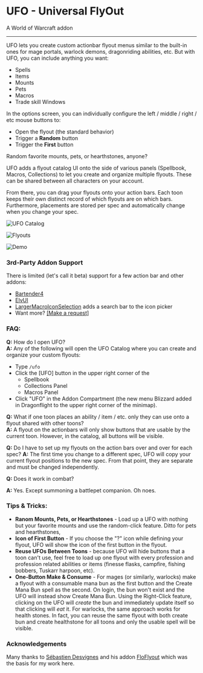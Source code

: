 # UFO - Universal FlyOut

A World of Warcraft addon

---

UFO lets you create custom actionbar flyout menus similar to the built-in ones for mage portals, warlock demons, dragonriding abilities, etc.  But with UFO, you can include anything you want:

- Spells
- Items
- Mounts
- Pets
- Macros
- Trade skill Windows

In the options screen, you can individually configure the left / middle / right / etc mouse buttons to:
- Open the flyout (the standard behavior)
- Trigger a **Random** button
- Trigger the **First** button

Random favorite mounts, pets, or hearthstones, anyone?

UFO adds a flyout catalog UI onto the side of various panels (Spellbook, Macros, Collections) to let you create and organize multiple flyouts.  These can be shared between all characters on your account.

From there, you can drag your flyouts onto your action bars.  Each toon keeps their own distinct record of which flyouts are on which bars.  Furthermore, placements are stored per spec and automatically change when you change your spec.

![UFO Catalog](../assets/assets/UFO-Catalog-Open.png)

![Flyouts](../assets/assets/Shared-Flyout.png)

![Demo](../assets/assets/ufo-cap-2-med-720-4fps.gif)

### 3rd-Party Addon Support

There is limited (let's call it beta) support for a few action bar and other addons:
- [Bartender4](https://www.curseforge.com/wow/addons/bartender4)
- [ElvUI](https://tukui.org/elvui)
- [LargerMacroIconSelection](https://www.curseforge.com/wow/addons/larger-macro-icon-selection) adds a search bar to the icon picker
- Want more? [[Make a request]](https://github.com/ScottIngram/Ufo/issues/new?labels=3rd+party+addon)

### FAQ:

**Q:** How do I open UFO?  
**A:** Any of the following will open the UFO Catalog where you can create and organize your custom flyouts:
- Type `/ufo`
- Click the [UFO] button in the upper right corner of the 
    - Spellbook
    - Collections Panel
    - Macros Panel
- Click "UFO" in the Addon Compartment (the new menu Blizzard added in Dragonflight to the upper right corner of the minimap).

**Q:** What if one toon places an ability / item / etc. only they can use onto a flyout shared with other toons?  
**A:** A flyout on the actionbars will only show buttons that are usable by the current toon.  However, in the catalog, all buttons will be visible.  

**Q:** Do I have to set up my flyouts on the action bars over and over for each spec?
**A:** The first time you change to a different spec, UFO will copy  your current flyout positions to the new spec.  From that point, they are separate and must be changed independently.

**Q:** Does it work in combat?

**A:** Yes.  Except summoning a battlepet companion.  Oh noes.

### Tips & Tricks:

- **Ranom Mounts, Pets, or Hearthstones** - Load up a UFO with nothing but your favorite mounts and use the random-click feature.  Ditto for pets and hearthstones,
- **Icon of First Button** - If you choose the "?" icon while defining your flyout, UFO will show the icon of the first button in the flyout.
- **Reuse UFOs Between Toons** - because UFO will hide buttons that a toon can't use, feel free to load up one flyout with every profession and profession related abilities or items (finesse flasks, campfire, fishing bobbers, Tuskarr harpoon, etc).
- **One-Button Make & Consume** - For mages (or similarly, warlocks) make a flyout with a consumable mana bun as the first button and the Create Mana Bun spell as the second.  On login, the bun won't exist and the UFO will instead show Create Mana Bun.  Using the Right-Click feature, clicking on the UFO will *create* the bun and immediately update itself so that clicking will *eat* it.  For warlocks, the same approach works for health stones.  In fact, you can reuse the same flyout with both create bun and create healthstone for all toons and only the usable spell will be visible.

### Acknowledgements

Many thanks to [Sébastien Desvignes](https://github.com/Boboseb) and his addon [FloFlyout](https://www.curseforge.com/wow/addons/floflyout) which was the basis for my work here.
